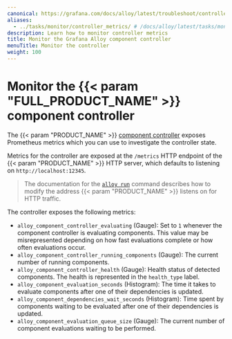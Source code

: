 ```yaml
---
canonical: https://grafana.com/docs/alloy/latest/troubleshoot/controller_metrics/
aliases:
  - ../tasks/monitor/controller_metrics/ # /docs/alloy/latest/tasks/monitor/controller_metrics/
description: Learn how to monitor controller metrics
title: Monitor the Grafana Alloy component controller
menuTitle: Monitor the controller
weight: 100
---
```


# Monitor the {{< param "FULL_PRODUCT_NAME" >}} component controller

The {{< param "PRODUCT_NAME" >}} [component controller][] exposes Prometheus metrics which you can use to investigate the controller state.

Metrics for the controller are exposed at the `/metrics` HTTP endpoint of the {{< param "PRODUCT_NAME" >}} HTTP server, which defaults to listening on `http://localhost:12345`.

> The documentation for the [`alloy run`][alloy run] command describes how to modify the address {{< param "PRODUCT_NAME" >}} listens on for HTTP traffic.

The controller exposes the following metrics:

- `alloy_component_controller_evaluating` (Gauge): Set to `1` whenever the component controller is evaluating components.
  This value may be misrepresented depending on how fast evaluations complete or how often evaluations occur.
- `alloy_component_controller_running_components` (Gauge): The current number of running components.
- `alloy_component_controller_health` (Gauge): Health status of detected components. The health is represented in the `health_type` label.
- `alloy_component_evaluation_seconds` (Histogram): The time it takes to evaluate components after one of their dependencies is updated.
- `alloy_component_dependencies_wait_seconds` (Histogram): Time spent by components waiting to be evaluated after one of their dependencies is updated.
- `alloy_component_evaluation_queue_size` (Gauge): The current number of component evaluations waiting to be performed.

[component controller]: ../../get-started/component_controller/
[alloy run]: ../../reference/cli/run/
